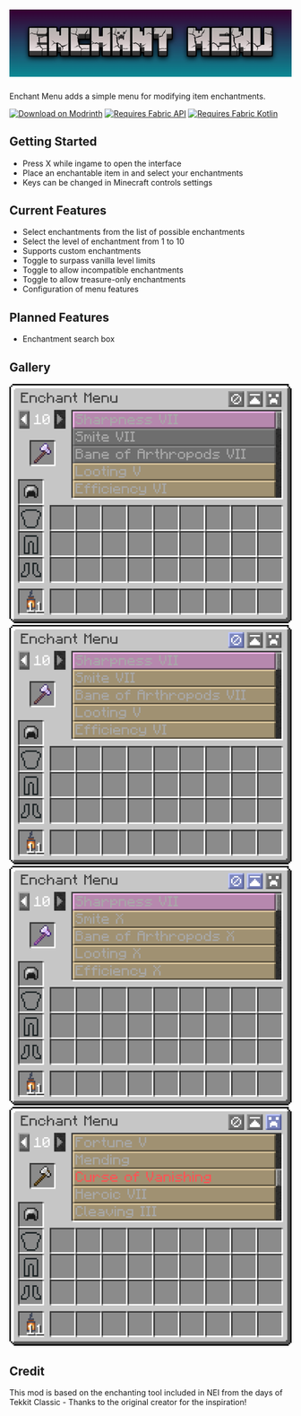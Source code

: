 # ![Enchant Menu](./assets/icons/long-rect.png)

Enchant Menu adds a simple menu for modifying item enchantments.

[<img alt="Download on Modrinth" height="72" src="https://github.com/modrinth/art/raw/main/Branding/Badge/badge-dark.svg"/>](https://modrinth.com/mod/enchant-menu)
[<img alt="Requires Fabric API" height="72" src="https://i.imgur.com/bTus4wH.png"/>](https://modrinth.com/mod/fabric-api)
[<img alt="Requires Fabric Kotlin" height="72" src="https://i.imgur.com/c1DH9VL.png"/>](https://modrinth.com/mod/fabric-language-kotlin)


## Getting Started
- Press X while ingame to open the interface
- Place an enchantable item in and select your enchantments
- Keys can be changed in Minecraft controls settings

## Current Features
- Select enchantments from the list of possible enchantments
- Select the level of enchantment from 1 to 10
- Supports custom enchantments
- Toggle to surpass vanilla level limits
- Toggle to allow incompatible enchantments
- Toggle to allow treasure-only enchantments
- Configuration of menu features

## Planned Features
- Enchantment search box

## Gallery

![Item with enchantments](./assets/screenshots/enchanted-locked.png)
![Incompatible enchantments unlocked](./assets/screenshots/incompatible-unlocked.png)
![Level limit unlocked](./assets/screenshots/level-unlocked.png)
![Treasure enchantments unlocked](./assets/screenshots/treasure-unlocked.png)

## Credit

This mod is based on the enchanting tool included in NEI from the days of Tekkit Classic - Thanks to the original
creator for the inspiration!
